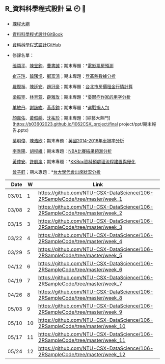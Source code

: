 ## R_資料科學程式設計 :computer: :clock9: :bell:

- [課程大綱](https://nol.ntu.edu.tw/nol/coursesearch/print_table.php?course_id=H03%2004010&class=&dpt_code=H020&ser_no=46352&semester=106-2&lang=CH)

- [資料科學程式設計GitBook](https://www.gitbook.com/book/pecu/r_)
- [資料科學程式設計GitHub](https://github.com/NTU-CSX-DataScience/106-2RSampleCode)


- 修課名單：

    [張頌平](https://github.com/joshchang1112/cs-x-programming)、[陳昱鈞](https://github.com/jeffrey1227/Rprogramming)、[曹書誠](https://github.com/b02303005/b02303005_Practice1)；期末專題：*[電影票房預測]()
    
    [崔芷瑄](https://github.com/viviantsui0514/Rcourses2018)、[韓曙憶](https://github.com/zoey7407/CSX_RProject_Spring_2018)、[鄭富鴻](https://github.com/Cetoz/CSX-DataScience)；期末專題：[登革熱數據分析](https://zoey7407.github.io/CSX_RProject_Spring_2018/final/dg.html)
    
    [羅際禎](https://github.com/B04902039/DataScienceProgramming2018spring)、[陳廷安](https://github.com/TimAgro/Data_Science_R_NTU)、[趙冠豪](https://github.com/HowardChao/CSX_RProject_Spring_2018)；期末專題：[台北市房價租金行情計算](https://docs.google.com/presentation/d/e/2PACX-1vTT2IujnU2VsvI7UD3EK_hBrZL7ZHoCHvCHVL2Fu1Lt_rnF2nd6fAN67ijQu-tJjznVYUubAvLsPPz0/pub?start=false&loop=false&delayms=3000)
    
    [梁振寧](https://github.com/slimykat/CSX_4001_106-2)、[林育萱](https://github.com/rabbit55/cs-x-programming)、[薛雅玫](https://github.com/AmyHs/Rcode)；期末專題：*[憂鬱症作家的用字分析]()
    
    [羊敏丹](https://github.com/Suuuuny/courseR)、[謝誌紘](https://github.com/dppss90008/NTU_code)、[黃彥鈞](https://github.com/Weber12321/Weber1234)；期末專題：*[選戰懶人包]()
    
    [顏嘉佑](https://github.com/rgmmmt4r/106-2_R_b04303117)、[黃侲艗](https://github.com/nalol831123/R)、[沈祐珍](https://github.com/b03602023/1062CSX_project)；期末專題：[綜藝大熱門](https://b03602023.github.io/1062CSX_project/final project/ppt/期末報告.pptx)
    
    [葉明俊](https://github.com/b04902122/CSX_R)、[陳浩欣](https://github.com/hausin/Hello)；期末專題：[英國2014-2016年車禍率分析](https://b04902122.github.io/CSX_R/final_project/final.html)
    
    [李季陽](https://github.com/skyspirit2327/107_DSCD)、[胡程維](https://github.com/HcwXd/CSX_RProject_Spring_2018)；期末專題：[NBA比賽結果預測分析](https://github.com/skyspirit2327/107_DSCD/raw/master/%E8%B3%87%E6%96%99%E7%A7%91%E5%AD%B8%E6%9C%9F%E6%9C%AB%E5%A0%B1%E5%91%8A%E7%AC%AC%E4%B9%9D%E7%B5%84-----%E8%83%A1%E7%A8%8B%E7%B6%AD%EF%BC%8C%E6%9D%8E%E5%AD%A3%E9%99%BD.pptx)

    
    [黃仲安](https://github.com/ndcahuang/dsprogramming)、[許凱嵐](https://github.com/iamkailan/2018_spring_CSX)；期末專題：*[KKBox資料預處理流程建置與優化]()
    
    [曾子軒](https://github.com/Dennishi0925/CSX_RProject_Spring_2018)；期末專題：*[台大學代會出席狀況分析]()

| Date   | W    | Link                                                           |
| --:    | --   | --                                                             |
| 03/01  |  1   | https://github.com/NTU-CSX-DataScience/106-2RSampleCode/tree/master/week_1 |
| 03/08  |  2   | https://github.com/NTU-CSX-DataScience/106-2RSampleCode/tree/master/week_2 |
| 03/15  |  3   | https://github.com/NTU-CSX-DataScience/106-2RSampleCode/tree/master/week_3 |
| 03/22  |  4   | https://github.com/NTU-CSX-DataScience/106-2RSampleCode/tree/master/week_4 |
| 03/29  |  5   | https://github.com/NTU-CSX-DataScience/106-2RSampleCode/tree/master/week_5 |
| 04/12  |  6   | https://github.com/NTU-CSX-DataScience/106-2RSampleCode/tree/master/week_6 |
| 04/19  |  7   | https://github.com/NTU-CSX-DataScience/106-2RSampleCode/tree/master/week_7 |
| 04/26  |  8   | https://github.com/NTU-CSX-DataScience/106-2RSampleCode/tree/master/week_8 |
| 05/03  |  9   | https://github.com/NTU-CSX-DataScience/106-2RSampleCode/tree/master/week_9 |
| 05/10  |  10  | https://github.com/NTU-CSX-DataScience/106-2RSampleCode/tree/master/week_10 |
| 05/17  |  11  | https://github.com/NTU-CSX-DataScience/106-2RSampleCode/tree/master/week_11 |
| 05/24  |  12  | https://github.com/NTU-CSX-DataScience/106-2RSampleCode/tree/master/week_12 |
